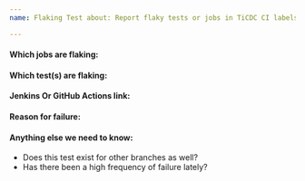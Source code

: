 ```yaml
---
name: Flaking Test about: Report flaky tests or jobs in TiCDC CI labels: component/test

---
```


<!-- Please only use this template for submitting reports about flaky tests or jobs (pass or fail with no underlying change in code) in TiCDC CI -->

#### Which jobs are flaking:

#### Which test(s) are flaking:

#### Jenkins Or GitHub Actions link:

#### Reason for failure:

#### Anything else we need to know:

- Does this test exist for other branches as well?
- Has there been a high frequency of failure lately?

<!-- Please link this report to https://github.com/pingcap/ticdc/issues/2246 as a subtask. -->
